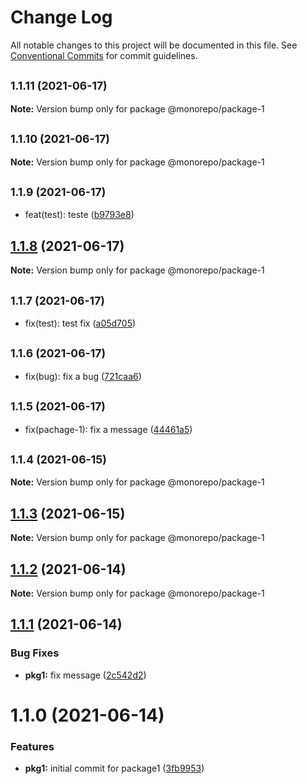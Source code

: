 # Change Log

All notable changes to this project will be documented in this file.
See [Conventional Commits](https://conventionalcommits.org) for commit guidelines.

## <small>1.1.11 (2021-06-17)</small>

**Note:** Version bump only for package @monorepo/package-1





## <small>1.1.10 (2021-06-17)</small>

**Note:** Version bump only for package @monorepo/package-1





## <small>1.1.9 (2021-06-17)</small>

* feat(test): teste ([b9793e8](https://github.com/diegomarcelino92/monorepo/commit/b9793e8))





## [1.1.8](https://github.com/diegomarcelino92/monorepo/compare/@monorepo/package-1@1.1.7...@monorepo/package-1@1.1.8) (2021-06-17)

**Note:** Version bump only for package @monorepo/package-1





## <small>1.1.7 (2021-06-17)</small>

* fix(test): test fix ([a05d705](https://github.com/diegomarcelino92/monorepo/commit/a05d705))





## <small>1.1.6 (2021-06-17)</small>

* fix(bug): fix a bug ([721caa6](https://github.com/diegomarcelino92/monorepo/commit/721caa6))





## <small>1.1.5 (2021-06-17)</small>

* fix(pachage-1): fix a message ([44461a5](https://github.com/diegomarcelino92/monorepo/commit/44461a5))





## <small>1.1.4 (2021-06-15)</small>

**Note:** Version bump only for package @monorepo/package-1





## [1.1.3](https://github.com/diegomarcelino92/monorepo/compare/@monorepo/package-1@1.1.2...@monorepo/package-1@1.1.3) (2021-06-15)

**Note:** Version bump only for package @monorepo/package-1





## [1.1.2](https://github.com/diegomarcelino92/monorepo/compare/@monorepo/package-1@1.1.1...@monorepo/package-1@1.1.2) (2021-06-14)

**Note:** Version bump only for package @monorepo/package-1





## [1.1.1](https://github.com/diegomarcelino92/monorepo/compare/@monorepo/package-1@1.1.0...@monorepo/package-1@1.1.1) (2021-06-14)


### Bug Fixes

* **pkg1:** fix message ([2c542d2](https://github.com/diegomarcelino92/monorepo/commit/2c542d23493c66915b4cfe4c874ece5b91850d4b))





# 1.1.0 (2021-06-14)


### Features

* **pkg1:** initial commit for package1 ([3fb9953](https://github.com/diegomarcelino92/monorepo/commit/3fb9953f7cecdff89a1f03250fb5fbd8236db08e))
